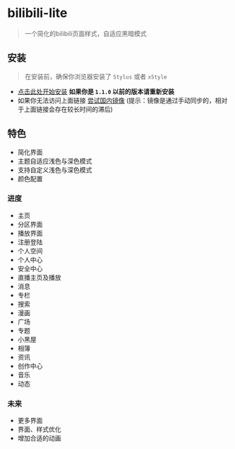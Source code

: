 # bilibili-lite

> 一个简化的bilibili页面样式，自适应黑暗模式

## 安装

> 在安装前，确保你浏览器安装了 `Stylus` 或者 `xStyle`

- [点击此处开始安装](https://tolking.github.io/usercss/bilibili-lite/index.user.css) **如果你是 `1.1.0` 以前的版本请重新安装**
- 如果你无法访问上面链接 [尝试国内镜像](https://gitee.com/tolking/usercss/raw/master/bilibili-lite/index.user.css) (提示：镜像是通过手动同步的，相对于上面链接会存在较长时间的滞后)

## 特色

- 简化界面
- 主题自适应浅色与深色模式
- 支持自定义浅色与深色模式
- 颜色配置

### 进度

- 主页
- 分区界面
- 播放界面
- 注册登陆
- 个人空间
- 个人中心
- 安全中心
- 直播主页及播放
- 消息
- 专栏
- 搜索
- 漫画
- 广场
- 专题
- 小黑屋
- 相簿
- 资讯
- 创作中心
- 音乐
- 动态

### 未来

- 更多界面
- 界面、样式优化
- 增加合适的动画
